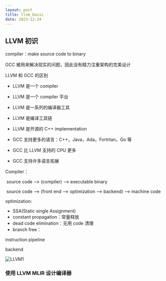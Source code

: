```yaml
---
layout: post
title: llvm_basic
date: 2023-12-24
---
```


## LLVM 初识

compiler：make source code to binary

GCC 被用来解决现实的问题，因此没有精力注重架构的完美设计

LLVM 和 GCC 的区别

*   LLVM 是一个 compiler
*   LLVM 是一个 compiler 平台
*   LLVM 是一系列的编译器工具
*   LLVM 是编译工具链
*   LLVM 是开源的 C++ implementation

*   GCC 支持更多的语言：C++，Java，Ada，Fortrtan，Go 等
*   GCC 比 LLVM 支持的 CPU 更多
*   GCC 支持许多语言拓展

Compiler：

​	source code --> (compiler) --> executable binary

​	source code --> (front end --> optimization --> backend) --> machine code

optimization:

*   SSA(Static single Assignment)
*   constant propagation：常量释放
*   dead code elimination：无用 code 清理
*   branch free：

instruction pipeline

backend

![LLVM1](https://image-hosting-taot.oss-cn-shanghai.aliyuncs.com/markdown-image202305171547408.png)



### 使用 LLVM MLIR 设计编译器

